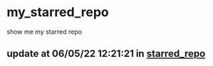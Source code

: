 # my_starred_repo
show me my starred repo

update at 06/05/22 12:21:21 in [starred_repo](./index.html)
---

